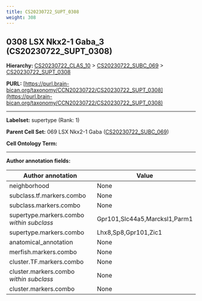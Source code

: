 ```yaml
---
title: CS20230722_SUPT_0308
weight: 308
---
```

## 0308 LSX Nkx2-1 Gaba_3 (CS20230722_SUPT_0308)
<b>Hierarchy: </b>
[CS20230722_CLAS_10](../CS20230722_CLAS_10) >
[CS20230722_SUBC_069](../CS20230722_SUBC_069) >
[CS20230722_SUPT_0308](../CS20230722_SUPT_0308)

**PURL:** [https://purl.brain-bican.org/taxonomy/CCN20230722/CS20230722_SUPT_0308](https://purl.brain-bican.org/taxonomy/CCN20230722/CS20230722_SUPT_0308)

---


**Labelset:** supertype (Rank: 1)

**Parent Cell Set:** 069 LSX Nkx2-1 Gaba ([CS20230722_SUBC_069](../CS20230722_SUBC_069))



**Cell Ontology Term:** 

[MARKER GENES.]: #


---

[TRANSFERRED ANNOTATIONS.]: #


[AUTHOR ANNOTATION FIELDS.]: #


**Author annotation fields:**

| Author annotation | Value |
|-------------------|-------|
|neighborhood|None|
|subclass.tf.markers.combo|None|
|subclass.markers.combo|None|
|supertype.markers.combo _within subclass_|Gpr101,Slc44a5,Marcksl1,Parm1|
|supertype.markers.combo|Lhx8,Sp8,Gpr101,Zic1|
|anatomical_annotation|None|
|merfish.markers.combo|None|
|cluster.TF.markers.combo|None|
|cluster.markers.combo _within subclass_|None|
|cluster.markers.combo|None|
